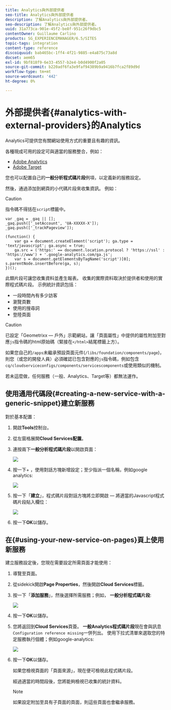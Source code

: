 ```yaml
---
title: Analytics與外部提供者
seo-title: Analytics與外部提供者
description: 了解Analytics與外部提供者。
seo-description: 了解Analytics與外部提供者。
uuid: 31a773ca-901e-45f2-be8f-951c26f9dbc5
contentOwner: Guillaume Carlino
products: SG_EXPERIENCEMANAGER/6.5/SITES
topic-tags: integration
content-type: reference
discoiquuid: bab465bc-1ff4-4f21-9885-e4a875c73a8d
docset: aem65
exl-id: 9bf818f9-6e33-4557-b2e4-b0d4900f2a05
source-git-commit: b220adf6fa3e9faf94389b9a9416b7fca2f89d9d
workflow-type: tm+mt
source-wordcount: '442'
ht-degree: 0%

---
```


# 外部提供者{#analytics-with-external-providers}的Analytics

Analytics可提供您有關網站使用方式的重要且有趣的資訊。

各種現成可用的設定可與適當的服務整合，例如：

* [Adobe Analytics](/help/sites-administering/adobeanalytics.md)
* [Adobe Target](/help/sites-administering/target.md)

您也可以配置自己的&#x200B;**一般分析程式碼片段**&#x200B;例項，以定義新的服務設定。

然後，通過添加到網頁的小代碼片段來收集資訊。 例如：

>[!CAUTION]
>
>指令碼不得括在`script`標籤中。

```
var _gaq = _gaq || [];
_gaq.push(['_setAccount', 'UA-XXXXX-X']);
_gaq.push(['_trackPageview']);

(function() {
    var ga = document.createElement('script'); ga.type = 'text/javascript'; ga.async = true;
    ga.src = ('https:' == document.location.protocol ? 'https://ssl' : 'https://www') + '.google-analytics.com/ga.js';
    var s = document.getElementsByTagName('script')[0]; s.parentNode.insertBefore(ga, s);
})();
```

此類片段可讓您收集資料並產生報表。 收集的實際資料取決於提供者和使用的實際程式碼片段。 示例統計資訊包括：

* 一段時間內有多少訪客
* 瀏覽頁數
* 使用的搜尋詞
* 登陸頁面

>[!CAUTION]
>
>已設定「Geometrixx — 戶外」示範網站，讓「頁面屬性」中提供的屬性附加至對應`js`指令碼的html原始碼（緊接在`</html>`結尾標籤上方）。
>
>如果您自己的`/apps`未繼承預設頁面元件(`/libs/foundation/components/page`)，則您（或您的開發人員）必須確認已包含對應的`js`指令碼，例如包含`cq/cloudserviceconfigs/components/servicescomponents`或使用類似的機制。
>
>若未這麼做，任何服務（一般、Analytics、Target等）都無法運作。

## 使用通用代碼段{#creating-a-new-service-with-a-generic-snippet}建立新服務

對於基本配置：

1. 開啟&#x200B;**Tools**&#x200B;控制台。
1. 從左窗格展開&#x200B;**Cloud Services配置**。
1. 連按兩下&#x200B;**一般分析程式碼片段**&#x200B;以開啟頁面：

   ![](assets/analytics_genericoverview.png)

1. 按一下+ ，使用對話方塊新增設定；至少指派一個名稱，例如google analytics:

   ![](assets/analytics_addconfig.png)

1. 按一下「**建立**」，程式碼片段對話方塊將立即開啟 — 將適當的Javascript程式碼片段貼入欄位：

   ![](assets/analytics_snippet.png)

1. 按一下&#x200B;**OK**&#x200B;以儲存。

## 在{#using-your-new-service-on-pages}頁上使用新服務

建立服務設定後，您現在需要設定所需頁面才能使用：

1. 導覽至頁面。
1. 從sidekick開啟&#x200B;**Page Properties**，然後開啟&#x200B;**Cloud Services**&#x200B;標籤。
1. 按一下「**添加服務**」，然後選擇所需服務；例如， **一般分析程式碼片段**:

   ![](assets/analytics_selectservice.png)

1. 按一下&#x200B;**OK**&#x200B;以儲存。
1. 您將返回到&#x200B;**Cloud Services**&#x200B;頁簽。 **一般Analytics程式碼片段**&#x200B;現在會與訊息`Configuration reference missing`一併列出。 使用下拉式清單來選取您的特定服務執行個體；例如google-analytics:

   ![](assets/analytics_selectspecificservice.png)

1. 按一下&#x200B;**OK**&#x200B;以儲存。

   如果您檢視頁面的「頁面來源」，現在便可檢視此程式碼片段。

   經過適當的時間段後，您將能夠檢視已收集的統計資料。

   >[!NOTE]
   >
   >如果設定附加至具有子頁面的頁面，則這些頁面也會繼承服務。

